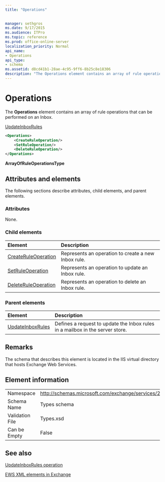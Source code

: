 ```yaml
---
title: "Operations"
 
 
manager: sethgros
ms.date: 9/17/2015
ms.audience: ITPro
ms.topic: reference
ms.prod: office-online-server
localization_priority: Normal
api_name:
- Operations
api_type:
- schema
ms.assetid: d8cd41b1-28ae-4c95-9ff6-8b25c8e18306
description: "The Operations element contains an array of rule operations that can be performed on an Inbox."
---
```


# Operations

The **Operations** element contains an array of rule operations that can be performed on an Inbox. 
  
[UpdateInboxRules](updateinboxrules.md)
  
```XML
<Operations>
    <CreateRuleOperation/>
    <SetRuleOperation/>
    <DeleteRuleOperation/>
</Operations>
```

 **ArrayOfRuleOperationsType**
## Attributes and elements

The following sections describe attributes, child elements, and parent elements.
  
### Attributes

None.
  
### Child elements

|**Element**|**Description**|
|:-----|:-----|
|[CreateRuleOperation](createruleoperation.md) <br/> |Represents an operation to create a new Inbox rule.  <br/> |
|[SetRuleOperation](setruleoperation.md) <br/> |Represents an operation to update an Inbox rule.  <br/> |
|[DeleteRuleOperation](deleteruleoperation.md) <br/> |Represents an operation to delete an Inbox rule.  <br/> |
   
### Parent elements

|**Element**|**Description**|
|:-----|:-----|
|[UpdateInboxRules](updateinboxrules.md) <br/> |Defines a request to update the Inbox rules in a mailbox in the server store.  <br/> |
   
## Remarks

The schema that describes this element is located in the IIS virtual directory that hosts Exchange Web Services.
  
## Element information

|||
|:-----|:-----|
|Namespace  <br/> |http://schemas.microsoft.com/exchange/services/2006/types  <br/> |
|Schema Name  <br/> |Types schema  <br/> |
|Validation File  <br/> |Types.xsd  <br/> |
|Can be Empty  <br/> |False  <br/> |
   
## See also



[UpdateInboxRules operation](updateinboxrules-operation.md)


[EWS XML elements in Exchange](ews-xml-elements-in-exchange.md)


